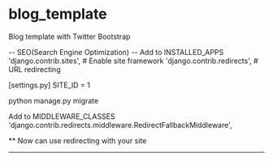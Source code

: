 blog_template
=============

Blog template with Twitter Bootstrap

-- SEO(Search Engine Optimization) --
Add to INSTALLED_APPS
'django.contrib.sites',             # Enable site framework
'django.contrib.redirects',         # URL redirecting

[settings.py]
SITE_ID = 1

python manage.py migrate

Add to MIDDLEWARE_CLASSES
'django.contrib.redirects.middleware.RedirectFallbackMiddleware',

** Now can use redirecting with your site 

---------------------------------------------
